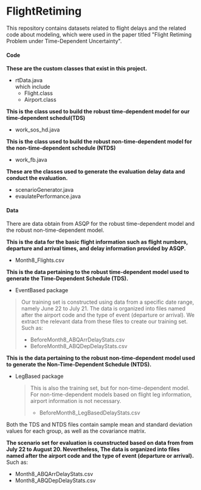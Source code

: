 # FlightRetiming
This repository contains datasets related to flight delays and the related code about modeling, which were used in the paper titled "Flight Retiming Problem under Time-Dependent Uncertainty".
#### Code
**These are the custom classes that exist in this project.**
- rtData.java   
which include 
  - Flight.class    
  - Airport.class

**This is the class used to build the robust time-dependent model for our time-dependent schedul(TDS)**
- work_sos_hd.java

**This is the class used to build the robust non-time-dependent model for the non-time-dependent schedule (NTDS)**
- work_fb.java

**These are the classes used to generate the evaluation delay data and conduct the evaluation.**
- scenarioGenerator.java
- evaulatePerformance.java

#### Data
There are data obtain from ASQP for the robust time-dependent model and the robust non-time-dependent model. 

**This is the data for the basic flight information such as flight numbers, departure and arrival times, and delay information provided by ASQP.**
- Month8_Flights.csv

**This is the data pertaining to the robust time-dependent model used to generate the Time-Dependent Schedule (TDS).**
- EventBased package
 > Our training set is constructed using data from a specific date range, namely June 22 to July 21. The data is organized into files named after the airport code and the type of event (departure or arrival). We extract the relevant data from these files to create our training set. Such as: 
 > - BeforeMonth8_ABQArrDelayStats.csv 
 > - BeforeMonth8_ABQDepDelayStats.csv
 
 
 

**This is the data pertaining to the robust non-time-dependent model used to generate the Non-Time-Dependent Schedule (NTDS).**
- LegBased package
  >This is also the training set, but for non-time-dependent model. For non-time-dependent models based on flight leg information, airport information is not necessary.
  >- BeforeMonth8_LegBasedDelayStats.csv

Both the TDS and NTDS files contain sample mean and standard deviation values for each group, as well as the covariance matrix.

**The scenario set for evaluation is counstructed based on data from from July 22 to August 20. Nevertheless, The data is organized into files named after the airport code and the type of event (departure or arrival).**
Such as:
- Month8_ABQArrDelayStats.csv
- Month8_ABQDepDelayStats.csv


